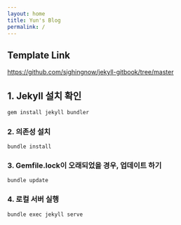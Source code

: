 ```yaml
---
layout: home
title: Yun's Blog
permalink: /
---
```


## Template Link

https://github.com/sighingnow/jekyll-gitbook/tree/master


## 1. Jekyll  설치 확인

```sh
gem install jekyll bundler
```

### 2. 의존성 설치

```
bundle install
```

### 3. Gemfile.lock이 오래되었을 경우, 업데이트 하기

```
bundle update
```

### 4. 로컬 서버 실행

```
bundle exec jekyll serve
```